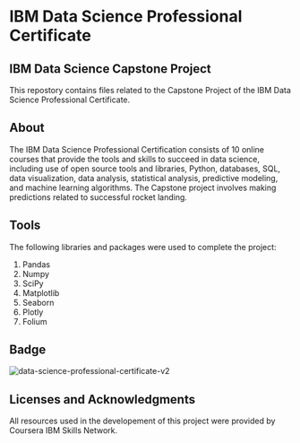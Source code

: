 # IBM Data Science Professional Certificate
## IBM Data Science Capstone Project
This repostory contains files related to the Capstone Project of the IBM Data Science Professional Certificate.
## About
The IBM Data Science Professional Certification consists of 10 online courses that provide the tools and skills to succeed in data science, including use of open source tools and libraries, Python, databases, SQL, data visualization, data analysis, statistical analysis, predictive modeling, and machine learning algorithms.
The Capstone project involves making predictions related to successful rocket landing.
## Tools
The following libraries and packages were used to complete the project:
1. Pandas
2. Numpy
3. SciPy
4. Matplotlib
5. Seaborn
6. Plotly
7. Folium
## Badge
![data-science-professional-certificate-v2](https://github.com/asaadaali/testrep/assets/111152382/aa480dc9-6142-4e06-aa3d-b9c0e1e5fbc3)
## Licenses and Acknowledgments
All resources used in the developement of this project were provided by Coursera IBM Skills Network.
